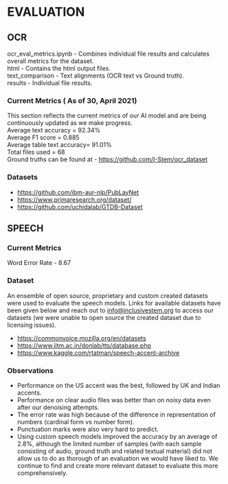 # EVALUATION  
## OCR  
ocr_eval_metrics.ipynb -  Combines individual file results and calculates overall metrics for the dataset.  
html - Contains the html output files.   
text_comparison - Text alignments (OCR text vs Ground truth).  
results - Individual file results. 
### Current Metrics ( As of 30, April 2021)
This section reflects the current metrics of our AI model and are being continuously updated as we make progress.  
Average text accuracy = 92.34%  
Average F1 score = 0.885  
Average table text accuracy=  91.01%  
Total files used =  68  
Ground truths can be found at - https://github.com/I-Stem/ocr_dataset  
### Datasets  
* https://github.com/ibm-aur-nlp/PubLayNet
* https://www.primaresearch.org/dataset/
* https://github.com/uchidalab/GTDB-Dataset
  
## SPEECH  
### Current Metrics  
Word Error Rate - 8.67  
### Dataset  
An ensemble of open source, proprietary and custom created datasets were used to evaluate the speech models. Links for available datasets have been given below and reach out to info@inclusivestem.org to access our datasets (we were unable to open source the created dataset due to licensing issues).  
* https://commonvoice.mozilla.org/en/datasets
* https://www.iitm.ac.in/donlab/tts/database.php
* https://www.kaggle.com/rtatman/speech-accent-archive
### Observations
* Performance on the US accent was the best, followed by UK and Indian accents.
* Performance on clear audio files was better than on noisy data even after our denoising attempts.
* The error rate was high because of the difference in representation of numbers (cardinal form vs number form).
* Punctuation marks were also very hard to predict.
* Using custom speech models improved the accuracy by an average of 2.8%, although the limited number of samples (with each sample consisting of audio, ground truth and related textual material) did not allow us to do as thorough of an evaluation we would have liked to. We continue to find and create more relevant dataset to evaluate this more comprehensively.
